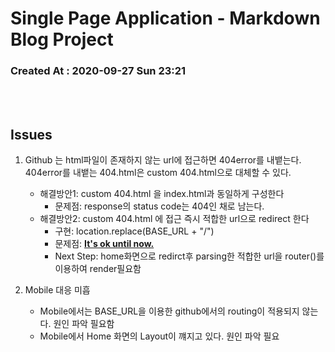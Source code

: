 # Single Page Application - Markdown Blog Project

### Created At : 2020-09-27 Sun 23:21

<br>
<br>

## Issues

1. Github 는 html파일이 존재하지 않는 url에 접근하면 404error를 내뱉는다. 404error를 내뱉는 404.html은 custom 404.html으로 대체할 수 있다.

   - 해결방안1: custom 404.html 을 index.html과 동일하게 구성한다
     - 문제점: response의 status code는 404인 채로 남는다.
   - 해결방안2: custom 404.html 에 접근 즉시 적합한 url으로 redirect 한다
     - 구현: location.replace(BASE_URL + "/")
     - 문제점: <u>**It's ok until now.**</u>
     - Next Step: home화면으로 redirct후 parsing한 적합한 url을 router()를 이용하여 render필요함

2. Mobile 대응 미흡
   - Mobile에서는 BASE_URL을 이용한 github에서의 routing이 적용되지 않는다. 원인 파악 필요함
   - Mobile에서 Home 화면의 Layout이 꺠지고 있다. 원인 파악 필요
